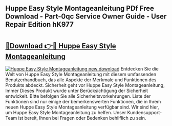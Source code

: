 ## Huppe Easy Style Montageanleitung PDf Free Download - Part-0qc Service Owner Guide - User Repair Edition hK977

# <h2><a href="http://df8a3qz.blite.top/?on=Huppe+Easy+Style+Montageanleitung">🔗Download 👉🔴 Huppe Easy Style Montageanleitung</a></h2>

[![Huppe Easy Style Montageanleitung new download](https://i.imgur.com/lujVjoI.png)](http://df8a3qz.blite.top/?on=Huppe+Easy+Style+Montageanleitung)
Entdecken Sie die Welt von Huppe Easy Style Montageanleitung mit diesem umfassenden Benutzerhandbuch, das alle Aspekte der Merkmale und Funktionen des Produkts abdeckt. Sicherheit geht vor Huppe Easy Style Montageanleitung, Immer Dieses Produkt wurde unter Berücksichtigung der Sicherheit entwickelt. Bitte befolgen Sie alle Sicherheitsvorkehrungen. Liste der Funktionen sind nur einige der bemerkenswerten Funktionen, die in Ihrem neuen Huppe Easy Style Montageanleitung verfügbar sind. Wir sind hier, um Huppe Easy Style Montageanleitung zu helfen. Unser Kundensupport-Team ist bereit, Ihnen bei Fragen oder Bedenken behilflich zu sein.
